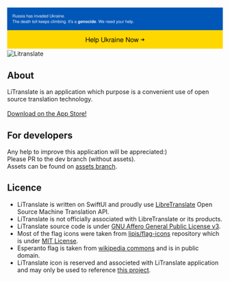[![Stand With Ukraine](https://raw.githubusercontent.com/vshymanskyy/StandWithUkraine/main/banner2-direct.svg)](https://stand-with-ukraine.pp.ua)
![Litranslate](../assets/readme/LiTranslate-banner.png)

## About

LiTranslate is an application which purpose is a convenient use of open source translation technology.\
\
[Download on the App Store!](https://apps.apple.com/us/app/litranslate/id1644385339)

## For developers

Any help to improve this application will be appreciated:)\
Please PR to the dev branch (without assets).\
Assets can be found on [assets branch](https://github.com/viktorkalyniuk/LiTranslate-iOS/tree/assets).

## Licence

* LiTranslate is written on SwiftUI and proudly use [LibreTranslate](https://github.com/LibreTranslate/LibreTranslate) Open Source Machine Translation API.
* LiTranslate is not officially associated with LibreTranslate or its products.
* LiTranslate source code is under [GNU Affero General Public License v3](https://www.gnu.org/licenses/agpl-3.0.en.html).
* Most of the flag icons were taken from [lipis/flag-icons](https://github.com/lipis/flag-icons) repository which is under [MIT License](https://github.com/lipis/flag-icons/blob/main/LICENSE).
* Esperanto flag is taken from [wikipedia commons](https://commons.wikimedia.org/wiki/File:Flag_of_Esperanto.svg) and is in public domain.
* LiTranslate icon is reserved and associeted with LiTranslate application and may only be used to reference [this project](https://github.com/viktorkalyniuk/LiTranslate-iOS).
